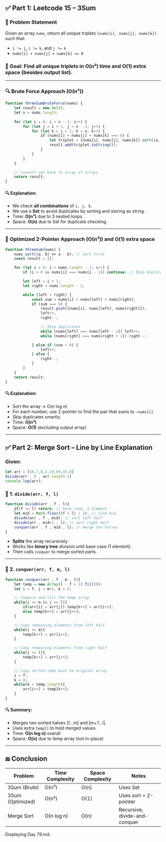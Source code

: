 
## ✅ **Part 1: Leetcode 15 – 3Sum**

### 🧩 **Problem Statement**

Given an array `nums`, return all unique triplets `[nums[i], nums[j], nums[k]]` such that:

* `i != j`, `i != k`, and `j != k`
* `nums[i] + nums[j] + nums[k] == 0`

### 🎯 **Goal**: Find all unique triplets in O(n²) time and O(1) extra space (besides output list).

---

### 🔍 **Brute Force Approach (O(n³))**

```javascript
function threeSumBruteForce(nums) {
    let result = new Set();
    let n = nums.length;
    
    for (let i = 0; i < n - 2; i++) {
        for (let j = i + 1; j < n - 1; j++) {
            for (let k = j + 1; k < n; k++) {
                if (nums[i] + nums[j] + nums[k] === 0) {
                    let triplet = [nums[i], nums[j], nums[k]].sort((a, b) => a - b);
                    result.add(triplet.toString());
                }
            }
        }
    }

    // Convert set back to array of arrays
    return result;
}
```

#### 🔍 Explanation:

* We check **all combinations** of `i, j, k`.
* We use a **Set** to avoid duplicates by sorting and storing as string.
* Time: **O(n³)** due to 3 nested loops.
* Space: **O(n)** due to Set for duplicate checking.

---

### 🚀 **Optimized 2-Pointer Approach (O(n²)) and O(1) extra space**

```javascript
function threeSum(nums) {
    nums.sort((a, b) => a - b); // Sort first
    const result = [];

    for (let i = 0; i < nums.length - 2; i++) {
        if (i > 0 && nums[i] === nums[i - 1]) continue; // Skip duplicates

        let left = i + 1;
        let right = nums.length - 1;

        while (left < right) {
            const sum = nums[i] + nums[left] + nums[right];
            if (sum === 0) {
                result.push([nums[i], nums[left], nums[right]]);
                left++;
                right--;

                // Skip duplicates
                while (nums[left] === nums[left - 1]) left++;
                while (nums[right] === nums[right + 1]) right--;

            } else if (sum < 0) {
                left++;
            } else {
                right--;
            }
        }
    }
    return result;
}
```

#### 🔍 Explanation:

* Sort the array → O(n log n)
* For each number, use 2-pointer to find the pair that sums to `-nums[i]`.
* Skip duplicates smartly.
* Time: **O(n²)**
* Space: **O(1)** (excluding output array)

---

## ✅ **Part 2: Merge Sort – Line by Line Explanation**

### Given:

```js
let arr = [10,7,8,2,19,69,45,8]
divide(arr , 0 , arr.length-1)
console.log(arr);
```

### 🔧 1. `divide(arr, f, l)`

```js
function divide(arr , f , l){
    if(f >= l) return; // base case, 1 element
    let mid = Math.floor((f + l) / 2); // find mid
    divide(arr , f , mid); // sort left half
    divide(arr , mid+1 , l); // sort right half
    conquer(arr , f , mid , l); // merge two halves
}
```

* **Splits** the array recursively.
* Works like **binary tree** division until base case (1 element).
* Then calls `conquer` to merge sorted parts.

---

### 🧠 2. `conquer(arr, f, m, l)`

```js
function conquer(arr , f , m , l){
    let temp = new Array(l - f + 1).fill(0);
    let i = f, j = m+1, k = 0;

    // Compare and fill the temp array
    while(i <= m && j <= l){
        if(arr[i] < arr[j]) temp[k++] = arr[i++];
        else temp[k++] = arr[j++];
    }

    // Copy remaining elements from left half
    while(i <= m){
        temp[k++] = arr[i++];
    }

    // Copy remaining elements from right half
    while(j <= l){
        temp[k++] = arr[j++];
    }

    // Copy sorted temp back to original array
    i = f;
    k = 0;
    while(k < temp.length){
        arr[i++] = temp[k++];
    }
}
```

#### 🔍 Summary:

* Merges two sorted halves \[f...m] and \[m+1...l].
* Uses extra `temp[]` to hold merged values.
* Time: **O(n log n)** overall
* Space: **O(n)** due to temp array (not in-place)

---

## 🔚 Conclusion

| Problem          | Time Complexity | Space Complexity | Notes                         |
| ---------------- | --------------- | ---------------- | ----------------------------- |
| 3Sum (Brute)     | O(n³)           | O(n)             | Uses Set                      |
| 3Sum (Optimized) | O(n²)           | O(1)             | Uses sort + 2-pointer         |
| Merge Sort       | O(n log n)      | O(n)             | Recursive, divide-and-conquer |

Displaying Day 79.md.